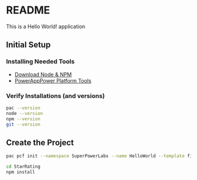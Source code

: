 # README

This is a Hello World! application



## Initial Setup 

### Installing Needed Tools

- [Download Node & NPM](https://nodejs.org/en)
- [PowerAppPower Platform Tools](https://marketplace.visualstudio.com/items?itemName=microsoft-IsvExpTools.powerplatform-vscode)

### Verify Installations (and versions)

```bash
pac --version
node --version
npm --version
git --version
```

## Create the Project


```bash
pac pcf init --namespace SuperPowerLabs --name HelloWorld --template field

cd StarRating
npm install
```
